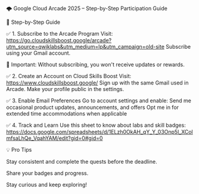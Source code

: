 🌩️ Google Cloud Arcade 2025 – Step-by-Step Participation Guide

📌 Step-by-Step Guide

✅ 1. Subscribe to the Arcade Program
Visit: https://go.cloudskillsboost.google/arcade?utm_source=qwiklabs&utm_medium=lp&utm_campaign=old-site
Subscribe using your Gmail account.

📢 Important: Without subscribing, you won't receive updates or rewards.

✅ 2. Create an Account on Cloud Skills Boost
Visit: https://www.cloudskillsboost.google/
Sign up with the same Gmail used in Arcade.
Make your profile public in the settings.

✅ 3. Enable Email Preferences
Go to account settings and enable:
Send me occasional product updates, announcements, and offers
Opt me in for extended time accommodations when applicable

✅ 4. Track and Learn
Use this sheet to know about labs and skill badges:
https://docs.google.com/spreadsheets/d/1ELzh0OkAH_qY_Y_03Onp5l_XColmfsaLhQe_VqahYAM/edit?gid=0#gid=0

💡 Pro Tips

Stay consistent and complete the quests before the deadline.

Share your badges and progress.

Stay curious and keep exploring!
